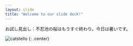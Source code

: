 ```yaml
---
layout: slide
title: "Welcome to our slide deck!"
---
```


お試し見出し：不忍池の桜はもうすぐ終わり。今日は暑いです。

![catstello](https://octodex.github.com/images/catstello.png)
{: .center}
